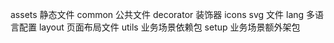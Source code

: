 <!--
 * @Descripttion: 
 * @version: 
 * @Author: 金苏
 * @Date: 2021-03-24 10:37:46
 * @LastEditors: 金苏
 * @LastEditTime: 2021-03-24 11:39:24
-->
assets 静态文件
common 公共文件
decorator 装饰器
icons svg 文件
lang 多语言配置
layout 页面布局文件
utils 业务场景依赖包
setup  业务场景额外架包
